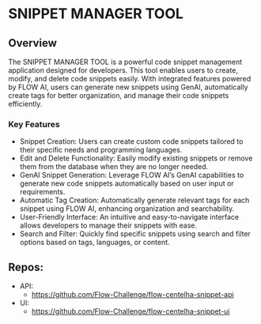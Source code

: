 
# SNIPPET MANAGER TOOL

## Overview 
The SNIPPET MANAGER TOOL is a powerful code snippet management application designed for developers. This tool enables users to create, modify, and delete code snippets easily. With integrated features powered by FLOW AI, users can generate new snippets using GenAI, automatically create tags for better organization, and manage their code snippets efficiently.

### Key Features
- Snippet Creation: Users can create custom code snippets tailored to their specific needs and programming languages.
- Edit and Delete Functionality: Easily modify existing snippets or remove them from the database when they are no longer needed.
- GenAI Snippet Generation: Leverage FLOW AI’s GenAI capabilities to generate new code snippets automatically based on user input or requirements.
- Automatic Tag Creation: Automatically generate relevant tags for each snippet using FLOW AI, enhancing organization and searchability.
- User-Friendly Interface: An intuitive and easy-to-navigate interface allows developers to manage their snippets with ease.
- Search and Filter: Quickly find specific snippets using search and filter options based on tags, languages, or content.

## Repos:
- API:
  - https://github.com/Flow-Challenge/flow-centelha-snippet-api
- UI:
  - https://github.com/Flow-Challenge/flow-centelha-snippet-ui
